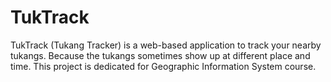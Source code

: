# TukTrack

TukTrack (Tukang Tracker) is a web-based application to track your nearby tukangs. Because the tukangs sometimes show up at different place and time. This project is dedicated for Geographic Information System course.
